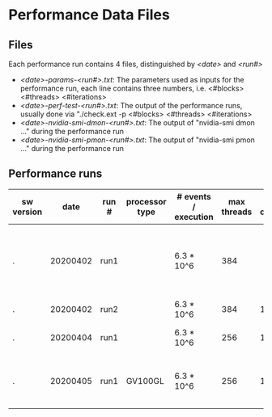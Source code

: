 # Performance Data Files

## Files 
Each performance run contains 4 files, distinguished by _\<date>_ and _\<run#>_ 

* _\<date>-params-\<run#>.txt_: The parameters used as inputs for the performance run, each line contains three numbers, i.e. <#blocks> <#threads> <#iterations>
* _\<date>-perf-test-\<run#>.txt_: The output of the performance runs, usually done via "./check.ext -p \<#blocks> \<#threads> \<#iterations>
* _\<date>-nvidia-smi-dmon-\<run#>.txt_: The output of "nvidia-smi dmon ..." during the performance run
* _\<date>-nvidia-smi-pmon-\<run#>.txt_: The output of "nvidia-smi pmon ..." during the performance run

## Performance runs

sw version | date | run # | processor type | # events / execution | max threads | # configs | Comment
--- | --- | --- | --- | --- | --- | --- | ---
. | 20200402 | run1 | | 6.3 * 10^6 | 384 | | 16 iterations fixed, try max number of threads / block
. | 20200402 | run2 | | 6.3 * 10^6 | 384 | 108 | full mesh of configs 
. | 20200404 | run1 | | 6.3 * 10^6 | 256 | 108 | step size of threads is power of 2 
. | 20200405 | run1 | GV100GL | 6.3 * 10^6 | 256 | 108 | re-run 20200404-*-run1, check variance
